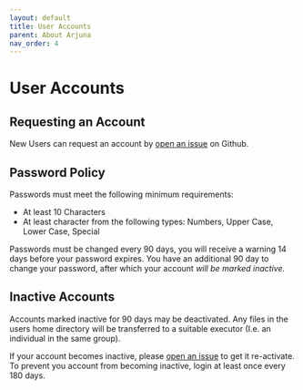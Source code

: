 ```yaml
---
layout: default
title: User Accounts
parent: About Arjuna
nav_order: 4
---
```


# User Accounts

## Requesting an Account

New Users can request an account by [open an issue] on Github.

[open an issue]: https://github.com/ArjunaCluster/ArjunaUsers/issues/


## Password Policy

Passwords must meet the following minimum requirements:

- At least 10 Characters
- At least character from the following types: Numbers, Upper Case, Lower Case, Special

Passwords must be changed every 90 days, you will receive a warning 14 days before
your password expires. You have an additional 90 day to change your password, after
which your account *will be marked inactive.*

## Inactive Accounts

Accounts marked inactive for 90 days may be deactivated. Any files in the users
home directory will be transferred to a suitable executor
(I.e. an individual in the same group).

If your account becomes inactive, please [open an issue] to get it re-activate.
To prevent you account from becoming inactive, login at least once every 180 days.
